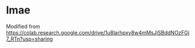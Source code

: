 # lmae
Modified from https://colab.research.google.com/drive/1u8larhpxy8w4mMsJiSBddNOzFGj7_RTn?usp=sharing
